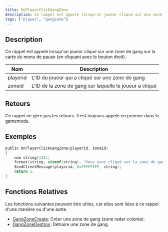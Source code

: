 ```yaml
---
title: OnPlayerClickGangZone
description: Ce rappel est appelé lorsqu'un joueur clique sur une zone de gang sur la carte du menu de pause (en cliquant avec le bouton droit).
tags: ["player", "gangzone"]
---
```


<VersionWarn name='callback' version='omp v1.1.0.2612' />

## Description

Ce rappel est appelé lorsqu'un joueur clique sur une zone de gang sur la carte du menu de pause (en cliquant avec le bouton droit).

| Nom       | Description                                                                   |
| --------- | ----------------------------------------------------------------------------- |
| playerid  | L'ID du joueur qui a cliqué sur une zone de gang                              |
| zoneid    | L'ID de la zone de gang sur laquelle le joueur a cliqué                       |

## Retours

Ce rappel ne gère pas les retours.
Il est toujours appelé en premier dans le gamemode.

## Exemples

```c
public OnPlayerClickGangZone(playerid, zoneid)
{
    new string[128];
    format(string, sizeof(string), "Vous avez cliqué sur la zone de gang %i", zoneid);
    SendClientMessage(playerid, 0xFFFFFFFF, string);
    return 1;
}
```

## Fonctions Relatives

Les fonctions suivantes peuvent être utiles, car elles sont liées à ce rappel d'une manière ou d'une autre. 

- [GangZoneCreate](../functions/GangZoneCreate): Créer une zone de gang (zone radar colorée).
- [GangZoneDestroy](../functions/GangZoneDestroy): Détruire une zone de gang.
